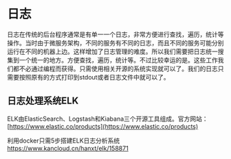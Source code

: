 # 日志

日志在传统的后台程序通常是有单一一个日志，非常方便进行查找，遍历，统计等操作。当时由于微服务架构，不同的服务有不同的日志，而且不同的服务可能分别运行在不同的机器上边。这样增加了日志管理的难度。所以我们需要把日志统一搜集到一个统一的地方。方便查找，遍历，统计等。不过比较幸运的是。这些工作我们都不必通过编程而获得。只需使用相关开源的系统实现就可以了。我们的日志只需要按照原有的方式打印到stdout或者日志文件中就可以了。

## 日志处理系统ELK

ELK由ElasticSearch、Logstash和Kiabana三个开源工具组成。官方网站：[https://www.elastic.co/products](https://www.elastic.co/products)



利用docker只需5步搭建ELK日志分析系统 https://www.kancloud.cn/hanxt/elk/158871



